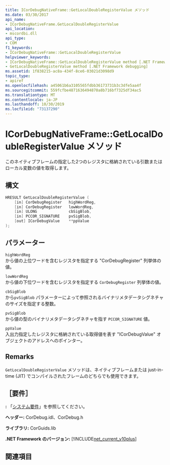 ```yaml
---
title: ICorDebugNativeFrame::GetLocalDoubleRegisterValue メソッド
ms.date: 03/30/2017
api_name:
- ICorDebugNativeFrame.GetLocalDoubleRegisterValue
api_location:
- mscordbi.dll
api_type:
- COM
f1_keywords:
- ICorDebugNativeFrame::GetLocalDoubleRegisterValue
helpviewer_keywords:
- ICorDebugNativeFrame::GetLocalDoubleRegisterValue method [.NET Framework debugging]
- GetLocalDoubleRegisterValue method [.NET Framework debugging]
ms.assetid: 1f838215-ac8a-434f-8ce6-03021d3098d9
topic_type:
- apiref
ms.openlocfilehash: a45061b6a3105565fdbb36173731b3c3dfe5aa4f
ms.sourcegitcommit: 559fcfbe4871636494870a8b716bf7325df34ac5
ms.translationtype: MT
ms.contentlocale: ja-JP
ms.lasthandoff: 10/30/2019
ms.locfileid: "73137290"
---
```

# <a name="icordebugnativeframegetlocaldoubleregistervalue-method"></a>ICorDebugNativeFrame::GetLocalDoubleRegisterValue メソッド
このネイティブフレームの指定した2つのレジスタに格納されている引数またはローカル変数の値を取得します。  
  
## <a name="syntax"></a>構文  
  
```cpp  
HRESULT GetLocalDoubleRegisterValue (  
    [in] CorDebugRegister   highWordReg,  
    [in] CorDebugRegister   lowWordReg,  
    [in] ULONG              cbSigBlob,  
    [in] PCCOR_SIGNATURE    pvSigBlob,  
    [out] ICorDebugValue    **ppValue  
);  
```  
  
## <a name="parameters"></a>パラメーター  
 `highWordReg`  
 から値の上位ワードを含むレジスタを指定する "CorDebugRegister" 列挙体の値。  
  
 `lowWordReg`  
 から値の下位ワードを含むレジスタを指定する `CorDebugRegister` 列挙体の値。  
  
 `cbSigBlob`  
 から`pvSigBlob` パラメーターによって参照されるバイナリメタデータシグネチャのサイズを指定する整数。  
  
 `pvSigBlob`  
 から値の型のバイナリメタデータシグネチャを指す `PCCOR_SIGNATURE` 値。  
  
 `ppValue`  
 入出力指定したレジスタに格納されている取得値を表す "ICorDebugValue" オブジェクトのアドレスへのポインター。  
  
## <a name="remarks"></a>Remarks  
 `GetLocalDoubleRegisterValue` メソッドは、ネイティブフレームまたは just-in-time (JIT) でコンパイルされたフレームのどちらでも使用できます。  
  
## <a name="requirements"></a>［要件］  
 **:** 「[システム要件](../../../../docs/framework/get-started/system-requirements.md)」を参照してください。  
  
 **ヘッダー:** CorDebug.idl、CorDebug.h  
  
 **ライブラリ:** CorGuids.lib  
  
 **.NET Framework のバージョン:** [!INCLUDE[net_current_v10plus](../../../../includes/net-current-v10plus-md.md)]  
  
## <a name="see-also"></a>関連項目
